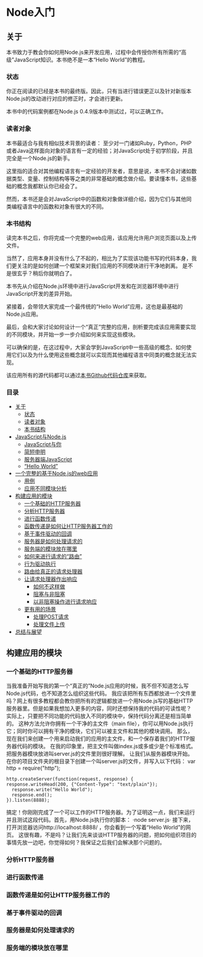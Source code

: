# Node入门


<a name="about"></a>
## 关于
本书致力于教会你如何用Node.js来开发应用，过程中会传授你所有所需的“高级”JavaScript知识。本书绝不是一本“Hello World”的教程。  


<a name="status"></a>
### 状态
你正在阅读的已经是本书的最终版。因此，只有当进行错误更正以及针对新版本Node.js的改动进行对应的修正时，才会进行更新。  

本书中的代码案例都在Node.js 0.4.9版本中测试过，可以正确工作。  

<a name="intended-audience"></a>
### 读者对象
本书最适合与我有相似技术背景的读者： 至少对一门诸如Ruby，Python，PHP或者Java这样面向对象的语言有一定的经验；对JavaScript处于初学阶段，并且完全是一个Node.js的新手。  

这里指的适合对其他编程语言有一定经验的开发者，意思是说，本书不会对诸如数据类型、变量、控制结构等等之类的非常基础的概念做介绍。要读懂本书，这些基础的概念我都默认你已经会了。 

然而，本书还是会对JavaScript中的函数和对象做详细介绍，因为它们与其他同类编程语言中的函数和对象有很大的不同。  


<a name="structure"></a>
### 本书结构  
读完本书之后，你将完成一个完整的web应用，该应用允许用户浏览页面以及上传文件。  

当然了，应用本身并没有什么了不起的，相比为了实现该功能书写的代码本身，我们更关注的是如何创建一个框架来对我们应用的不同模块进行干净地剥离。
是不是很玄乎？稍后你就明白了。  

本书先从介绍在Node.js环境中进行JavaScript开发和在浏览器环境中进行JavaScript开发的差异开始。  

紧接着，会带领大家完成一个最传统的“Hello World”应用，这也是最基础的Node.js应用。  

最后，会和大家讨论如何设计一个“真正”完整的应用，剖析要完成该应用需要实现的不同模块，并开始一步一步介绍如何来实现这些模块。  

可以确保的是，在这过程中，大家会学到JavaScript中一些高级的概念、如何使用它们以及为什么使用这些概念就可以实现而其他编程语言中同类的概念就无法实现。  

该应用所有的源代码都可以通过[本书Github代码仓库](https://github.com/ManuelKiessling/NodeBeginnerBook/tree/master/code/application)来获取。  


### 目录
*  [关于](#about)  
    * [状态](#status)   
    * [读者对象](#intended-audience)   
    * [本书结构](#structure)  
*  [JavaScript与Node.js](#javascript-and-nodejs)  
    * [JavaScript与你](#javascript-and-you)  
    * [简短申明](#a-word-of-warning)  
    * [服务器端JavaScript](#server-side-javascript)  
    * [“Hello World”](#hello-world)  
*  [一个完整的基于Node.js的web应用](#a-full-blown-web-application-with-nodejs)  
    * [用例](#the-use-cases)  
    * [应用不同模块分析](#the-application-stack)  
*  [构建应用的模块](#building-the-application-stack)  
    * [一个基础的HTTP服务器](#a-basic-http-server)  
    * [分析HTTP服务器](#analyzing-our-http-server)  
    * [进行函数传递](#passing-functions-around)  
    * [函数传递是如何让HTTP服务器工作的](#how-function-passing-makes-our-http-server-work)  
    * [基于事件驱动的回调](#event-driven-callbacks)  
    * [服务器是如何处理请求的](#how-our-server-handles-requests)  
    * [服务端的模块放在哪里](#finding-a-place-for-our-server-module)  
    * [如何来进行请求的“路由”](#whats-needed-to-route-requests)  
    * [行为驱动执行](#execution-in-the-kindom-of-verbs)  
    * [路由给真正的请求处理器](#routing-to-real-request-handlers)  
    * [让请求处理器作出响应](#making-request-handlers-respond)  
        * [如何不这样做](#how-to-not-do-it)  
        * [阻塞与非阻塞](#blocking-and-non-blocking)  
        * [以非阻塞操作进行请求响应](#responding-request-handlers-with-non-blocking-operations)  
    * [更有用的场景](#serving-something-useful)  
        * [处理POST请求](#handling-post-requests)  
        * [处理文件上传](#handling-file-uploads)  
* [总结与展望](#conclusion-and-outlook)  


<a name="building-the-application-stack"></a>
## 构建应用的模块  

<a name="a-basic-http-server"></a>
### 一个基础的HTTP服务器  
当我准备开始写我的第一个“真正的”Node.js应用的时候，我不但不知道怎么写Node.js代码，也不知道怎么组织这些代码。 
我应该把所有东西都放进一个文件里吗？网上有很多教程都会教你把所有的逻辑都放进一个用Node.js写的基础HTTP服务器里。但是如果我想加入更多的内容，同时还想保持我的代码的可读性呢？
实际上，只要把不同功能的代码放入不同的模块中，保持代码分离还是相当简单的。 
这种方法允许你拥有一个干净的主文件（main file），你可以用Node.js执行它；同时你可以拥有干净的模块，它们可以被主文件和其他的模块调用。 
那么，现在我们来创建一个用来启动我们的应用的主文件，和一个保存着我们的HTTP服务器代码的模块。 
在我的印象里，把主文件叫做index.js或多或少是个标准格式。把服务器模块放进叫server.js的文件里则很好理解。 
让我们从服务器模块开始。在你的项目文件夹的根目录下创建一个叫server.js的文件，并写入以下代码：
    var http = require("http");
    
    http.createServer(function(request, response) {
    response.writeHead(200, {"Content-Type": "text/plain"});
      response.write("Hello World");
      response.end();
    }).listen(8888); 
搞定！你刚刚完成了一个可以工作的HTTP服务器。为了证明这一点，我们来运行并且测试这段代码。首先，用Node.js执行你的脚本：
·node server.js·
接下来，打开浏览器访问http://localhost:8888/ ，你会看到一个写着“Hello World”的网页。
这很有趣，不是吗？让我们先来谈谈HTTP服务器的问题，把如何组织项目的事情先放一边吧，你觉得如何？我保证之后我们会解决那个问题的。

<a name="analyzing-our-http-server"></a>
### 分析HTTP服务器  

<a name="passing-functions-around"></a>
### 进行函数传递  

<a name="how-function-passing-makes-our-http-server-work"></a>
### 函数传递是如何让HTTP服务器工作的  

<a name="event-driven-callbacks"></a>
### 基于事件驱动的回调  

<a name="how-our-server-handles-requests"></a>
### 服务器是如何处理请求的  

<a name="finding-a-place-for-our-server-module"></a>
### 服务端的模块放在哪里  